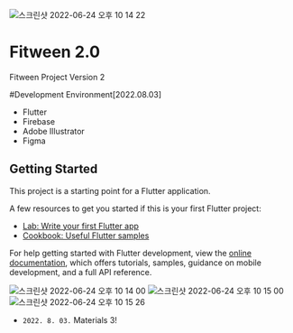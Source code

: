 ![스크린샷 2022-06-24 오후 10 14 22](https://user-images.githubusercontent.com/89948250/175543807-09865b8c-1cdc-419d-b7e3-3d6c35e25286.png)


# Fitween 2.0

Fitween Project Version 2

#Development Environment[2022.08.03]
- Flutter
- Firebase
- Adobe Illustrator
- Figma

## Getting Started

This project is a starting point for a Flutter application.

A few resources to get you started if this is your first Flutter project:

- [Lab: Write your first Flutter app](https://docs.flutter.dev/get-started/codelab)
- [Cookbook: Useful Flutter samples](https://docs.flutter.dev/cookbook)

For help getting started with Flutter development, view the
[online documentation](https://docs.flutter.dev/), which offers tutorials,
samples, guidance on mobile development, and a full API reference.

![스크린샷 2022-06-24 오후 10 14 00](https://user-images.githubusercontent.com/89948250/175543775-c58a62fd-e76b-4042-9902-294940e0ddf3.png)
![스크린샷 2022-06-24 오후 10 15 00](https://user-images.githubusercontent.com/89948250/175543830-37e6e443-ff7e-4096-91e6-f7e2f75a87d3.png)
![스크린샷 2022-06-24 오후 10 15 26](https://user-images.githubusercontent.com/89948250/175543842-bf99e6f4-2491-4e47-930b-1bc0971db16b.png)

- `2022. 8. 03.` Materials 3!

